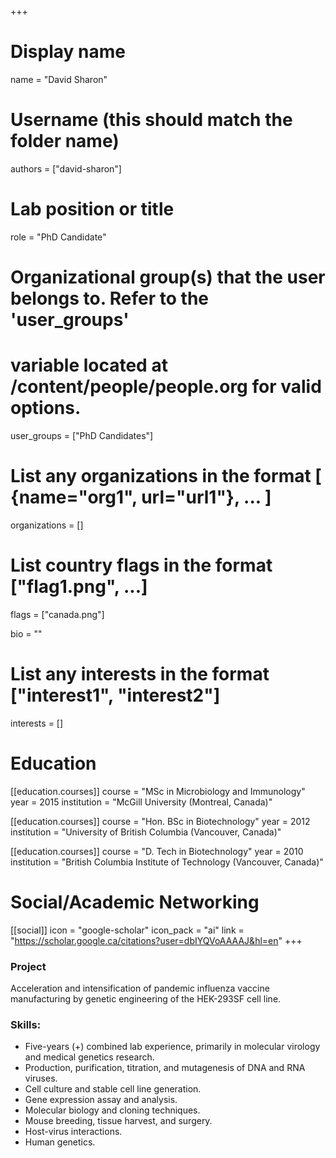 +++
# Display name
name = "David Sharon"

# Username (this should match the folder name)
authors = ["david-sharon"]

# Lab position or title
role = "PhD Candidate"

# Organizational group(s) that the user belongs to. Refer to the 'user_groups'
# variable located at /content/people/people.org for valid options.
user_groups = ["PhD Candidates"]

# List any organizations in the format [ {name="org1", url="url1"}, ... ]
organizations = []

# List country flags in the format ["flag1.png", ...]
flags = ["canada.png"]

bio = ""

# List any interests in the format ["interest1", "interest2"]
interests = []

# Education
[[education.courses]]
  course = "MSc in Microbiology and Immunology"
  year = 2015
  institution = "McGill University (Montreal, Canada)"

[[education.courses]]
  course = "Hon. BSc in Biotechnology"
  year = 2012
  institution = "University of British Columbia (Vancouver, Canada)"

[[education.courses]]
  course = "D. Tech in Biotechnology"
  year = 2010
  institution = "British Columbia Institute of Technology (Vancouver, Canada)"

# Social/Academic Networking
[[social]]
  icon = "google-scholar"
  icon_pack = "ai"
  link = "https://scholar.google.ca/citations?user=dbIYQVoAAAAJ&hl=en"
+++

### Project
Acceleration and intensification of pandemic influenza vaccine manufacturing by
genetic engineering of the HEK-293SF cell line.

### Skills:
- Five-years (+) combined lab experience, primarily in molecular virology and
  medical genetics research.
- Production, purification, titration, and mutagenesis of DNA and RNA viruses.
- Cell culture and stable cell line generation.
- Gene expression assay and analysis.
- Molecular biology and cloning techniques.
- Mouse breeding, tissue harvest, and surgery.
- Host-virus interactions.
- Human genetics.
